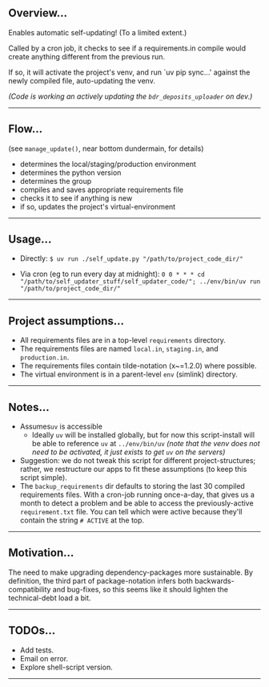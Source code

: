 ## Overview...

Enables automatic self-updating! (To a limited extent.)

Called by a cron job, it checks to see if a requirements.in compile would create anything different from the previous run.

If so, it will activate the project's venv, and run `uv pip sync...' against the newly compiled file, auto-updating the venv.

_(Code is working an actively updating the `bdr_deposits_uploader` on dev.)_

---


## Flow...

(see `manage_update()`, near bottom dundermain, for details)

- determines the local/staging/production environment
- determines the python version
- determines the group
- compiles and saves appropriate requirements file
- checks it to see if anything is new
- if so, updates the project's virtual-environment

---


## Usage...

- Directly:
    `$ uv run ./self_update.py "/path/to/project_code_dir/"`

- Via cron (eg to run every day at midnight):
    `0 0 * * * cd "/path/to/self_updater_stuff/self_updater_code/"; ../env/bin/uv run "/path/to/project_code_dir/"`

---


## Project assumptions...

- All requirements files are in a top-level `requirements` directory.
- The requirements files are named `local.in`, `staging.in`, and `production.in`.
- The requirements files contain tilde-notation (x~=1.2.0) where possible.
- The virtual environment is in a parent-level `env` (simlink) directory.

---

## Notes...

- Assumes`uv` is accessible
    - Ideally `uv` will be installed globally, but for now this script-install will be able to reference `uv` at `../env/bin/uv` _(note that the venv does not need to be activated, it just exists to get `uv` on the servers)_
- Suggestion: we do not tweak this script for different project-structures; rather, we restructure our apps to fit these assumptions (to keep this script simple).
- The `backup_requirements` dir defaults to storing the last 30 compiled requirements files. With a cron-job running once-a-day, that gives us a month to detect a problem and be able to access the previously-active `requirement.txt` file. You can tell which were active because they'll contain the string `# ACTIVE` at the top.

---


## Motivation...

The need to make upgrading dependency-packages more sustainable. By definition, the third part of package-notation infers both backwards-compatibility and bug-fixes, so this seems like it should lighten the technical-debt load a bit.

---


## TODOs...

- Add tests.
- Email on error.
- Explore shell-script version.

---
